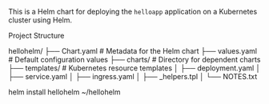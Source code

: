 This is a Helm chart for deploying the `helloapp` application on a Kubernetes cluster using Helm.

Project Structure

hellohelm/
├── Chart.yaml # Metadata for the Helm chart
├── values.yaml # Default configuration values
├── charts/ # Directory for dependent charts
├── templates/ # Kubernetes resource templates
│ ├── deployment.yaml
│ ├── service.yaml
│ ├── ingress.yaml
│ ├── _helpers.tpl
│ └── NOTES.txt

helm install hellohelm ~/hellohelm
